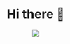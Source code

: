 <div align="center">
<h1 align="center">Hi there 👋</h1>

![](https://komarev.com/ghpvc/?username=kepkaklaudia&color=0F4C81&style=for-the-badge)
